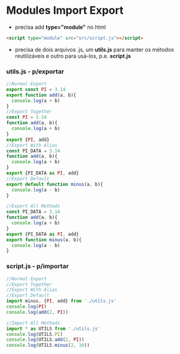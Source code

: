# Modules Import Export
- precisa add **type="module"** no html
```html
<script type="module" src="src/script.js"></script>
```
- precisa de dois arquivos .js, um **utils.js** para manter os métodos reutilizáveis e outro para usá-los, p.e. **script.js**
### utils.js - p/exportar
```js
//Normal Export
export const PI = 3.14
export function add(a, b){
  console.log(a + b)
}
//Export Together
const PI = 3.14
function add(a, b){
  console.log(a + b)
}
export {PI, add}
//Export With Alias
const PI_DATA = 3.14
function add(a, b){
  console.log(a + b)
}
export {PI_DATA as PI, add}
//Export Default
export default function minus(a, b){
  console.log(a - b)
}

//Export All Methods
const PI_DATA = 3.14
function add(a, b){
  console.log(a + b)
}
export {PI_DATA as PI, add}
export function minus(a, b){
  console.log(a - b)
}
```
### script.js - p/importar
```js
//Normal Export
//Export Together
//Export With Alias
//Export Default
import minus, {PI, add} from './utils.js'
console.log(PI)
console.log(add(2, PI))

//Import All Methods
import * as UTILS from './utils.js'
console.log(UTILS.PI)
console.log(UTILS.add(2, PI))
console.log(UTILS.minus(2, 10))
```
